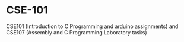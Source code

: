 # CSE-101
CSE101 (Introduction to C Programming and arduino assignments) and CSE107 (Assembly and C Programming Laboratory tasks) 
